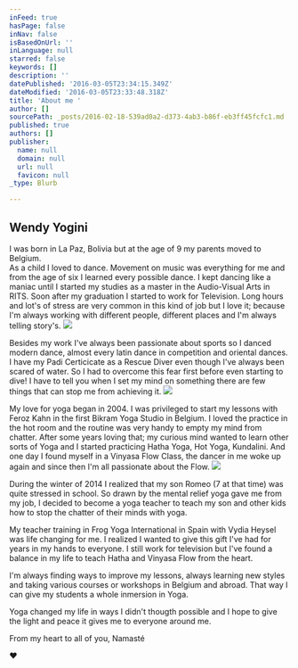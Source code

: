 ```yaml
---
inFeed: true
hasPage: false
inNav: false
isBasedOnUrl: ''
inLanguage: null
starred: false
keywords: []
description: ''
datePublished: '2016-03-05T23:34:15.349Z'
dateModified: '2016-03-05T23:33:48.318Z'
title: 'About me '
author: []
sourcePath: _posts/2016-02-18-539ad0a2-d373-4ab3-b86f-eb3ff45fcfc1.md
published: true
authors: []
publisher:
  name: null
  domain: null
  url: null
  favicon: null
_type: Blurb

---
```

## Wendy Yogini 

I was born in La Paz, Bolivia but at the age of 9 my parents moved to Belgium.   
As a child I loved to dance. Movement on music was everything for me and from the age of six I learned every possible dance. I kept dancing like a maniac until I started my studies as a master in the Audio-Visual Arts in RITS. Soon after my graduation I started to work for Television.  Long hours and lot's of stress are very common in this kind of job but I love it; because I'm always working with different people, different places and I'm always telling story's. ![](https://s3-us-west-2.amazonaws.com/the-grid-img/p/d207a5d0ec1f2a60ea698f3347a9b96f251f4a5e.jpg)

Besides my work I've always been passionate about sports so I danced 
modern dance, almost every latin dance in competition and oriental 
dances. I have my Padi Certicicate as a Rescue Diver even though I've 
always been scared of water. So I had to overcome this fear first before
even starting to dive! I have to tell you when I set my mind on 
something there are few things that can stop me from achieving it. ![](https://the-grid-user-content.s3-us-west-2.amazonaws.com/0d83ec00-38ea-4f03-b3ac-9baf9b46e7fa.jpg)

My love 
for yoga began in 2004\. I was privileged to start my lessons with Feroz 
Kahn in the first Bikram Yoga Studio in Belgium. I loved the practice in
the hot room and the routine was very handy to empty my mind from 
chatter. After some years loving that; my curious mind wanted to learn 
other sorts of Yoga and I started practicing Hatha Yoga, Hot Yoga, 
Kundalini. And one day I found myself in a Vinyasa Flow Class, the 
dancer in me woke up again and since then I'm all passionate about the 
Flow.
![](https://s3-us-west-2.amazonaws.com/the-grid-img/p/4365779d75063a7e2789c9b971ad9dd14d555fbb.jpg)

During the winter of 2014 I realized that my son Romeo (7 at that time) was quite stressed in school.  So drawn by the mental relief yoga gave me from my job, I decided to become a yoga teacher to teach my son and other kids how to stop the chatter of their minds with yoga.

My teacher training in Frog Yoga International in Spain with Vydia Heysel was life changing for me. I realized I wanted to give this gift I've had for years in my hands to everyone. I still work for television but I've found a balance in my life to teach Hatha 
and Vinyasa Flow from the heart. 

I'm always finding ways to improve my lessons, always learning new styles and taking various courses or workshops in Belgium and abroad. That way I can give my students a whole inmersion in Yoga. 

Yoga changed my life in ways I didn't thougth possible and I hope to give the light and peace it gives me to everyone
around me.

From my heart to all of you, Namasté 

♥